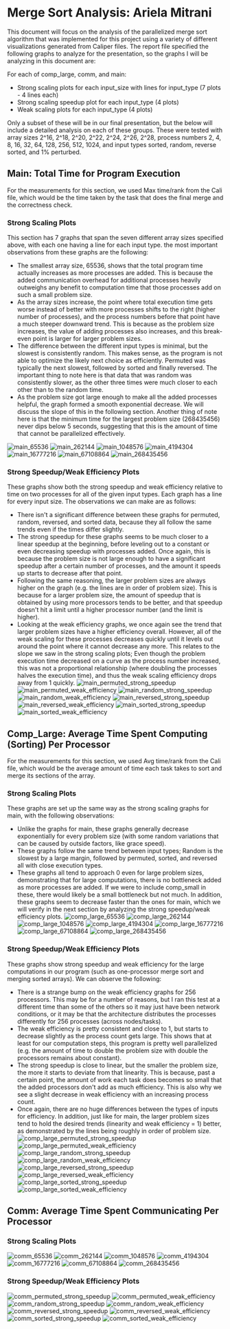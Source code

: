 # Merge Sort Analysis: Ariela Mitrani
This document will focus on the analysis of the parallelized merge sort algorithm that was implemented for this project using a variety of different visualizations generated from Caliper files. The report file specified the following graphs to analyze for the presentation, so the graphs I will be analyzing in this document are:

For each of comp_large, comm, and main:
- Strong scaling plots for each input_size with lines for input_type (7 plots - 4 lines each)
- Strong scaling speedup plot for each input_type (4 plots)
- Weak scaling plots for each input_type (4 plots)

Only a subset of these will be in our final presentation, but the below will include a detailed analysis on each of these groups. These were tested with array sizes 2^16, 2^18, 2^20, 2^22, 2^24, 2^26, 2^28, process numbers 2, 4, 8, 16, 32, 64, 128, 256, 512, 1024, and input types sorted, random, reverse sorted, and 1% perturbed.

## Main: Total Time for Program Execution
For the measurements for this section, we used Max time/rank from the Cali file, which would be the time taken by the task that does the final merge and the correctness check.

### Strong Scaling Plots
This section has 7 graphs that span the seven different array sizes specified above, with each one having a line for each input type. the most important observations from these graphs are the following:

- The smallest array size, 65536, shows that the total program time actually increases as more processes are added. This is because the added communication overhead for additional processes heavily outweighs any benefit to computation time that those processes add on such a small problem size.
- As the array sizes increase, the point where total execution time gets worse instead of better with more processes shifts to the right (higher number of processes), and the process numbers before that point have a much steeper downward trend. This is because as the problem size increases, the value of adding processes also increases, and this break-even point is larger for larger problem sizes.
- The difference between the different input types is minimal, but the slowest is consistently random. This makes sense, as the program is not able to optimize the likely next choice as efficiently. Permuted was typically the next slowest, followed by sorted and finally reversed. The important thing to note here is that data that was random was consistently slower, as the other three times were much closer to each other than to the random time.
- As the problem size got large enough to make all the added processes helpful, the graph formed a smooth exponential decrease. We will discuss the slope of this in the following section. Another thing of note here is that the minimum time for the largest problem size (268435456) never dips below 5 seconds, suggesting that this is the amount of time that cannot be parallelized effectively.

![main_65536](/MergeSortGraphs/main_65536.png)
![main_262144](/MergeSortGraphs/main_262144.png)
![main_1048576](/MergeSortGraphs/main_1048576.png)
![main_4194304](/MergeSortGraphs/main_4194304.png)
![main_16777216](/MergeSortGraphs/main_16777216.png)
![main_67108864](/MergeSortGraphs/main_67108864.png)
![main_268435456](/MergeSortGraphs/main_268435456.png)

### Strong Speedup/Weak Efficiency Plots
These graphs show both the strong speedup and weak efficiency relative to time on two processes for all of the given input types. Each graph has a line for every input size. The observations we can make are as follows:

- There isn't a significant difference between these graphs for permuted, random, reversed, and sorted data, because they all follow the same trends even if the times differ slightly.
- The strong speedup for these graphs seems to be much closer to a linear speedup at the beginning, before leveling out to a constant or even decreasing speedup with processes added. Once again, this is because the problem size is not large enough to have a significant speedup after a certain number of processes, and the amount it speeds up starts to decrease after that point.
- Following the same reasoning, the larger problem sizes are always higher on the graph (e.g. the lines are in order of problem size). This is because for a larger problem size, the amount of speedup that is obtained by using more processors tends to be better, and that speedup doesn't hit a limit until a higher processor number (and the limit is higher).
- Looking at the weak efficiency graphs, we once again see the trend that larger problem sizes have a higher efficiency overall. However, all of the weak scaling for these processes decreases quickly until it levels out around the point where it cannot decrease any more. This relates to the slope we saw in the strong scaling plots; Even though the problem execution time decreased on a curve as the process number increased, this was not a proportional relationship (where doubling the processes halves the execution time), and thus the weak scaling efficiency drops away from 1 quickly.
![main_permuted_strong_speedup](/MergeSortGraphs/main_permuted_strong_speedup.png)
![main_permuted_weak_efficiency](/MergeSortGraphs/main_permuted_weak_efficiency.png)
![main_random_strong_speedup](/MergeSortGraphs/main_random_strong_speedup.png)
![main_random_weak_efficiency](/MergeSortGraphs/main_random_weak_efficiency.png)
![main_reversed_strong_speedup](/MergeSortGraphs/main_reversed_strong_speedup.png)
![main_reversed_weak_efficiency](/MergeSortGraphs/main_reversed_weak_efficiency.png)
![main_sorted_strong_speedup](/MergeSortGraphs/main_sorted_strong_speedup.png)
![main_sorted_weak_efficiency](/MergeSortGraphs/main_sorted_weak_efficiency.png)

## Comp_Large: Average Time Spent Computing (Sorting) Per Processor
For the measurements for this section, we used Avg time/rank from the Cali file, which would be the average amount of time each task takes to sort and merge its sections of the array.

### Strong Scaling Plots
These graphs are set up the same way as the strong scaling graphs for main, with the following observations:

- Unlike the graphs for main, these graphs generally decrease exponentially for every problem size (with some random variations that can be caused by outside factors, like grace speed).
- These graphs follow the same trend between input types; Random is the slowest by a large margin, followed by permuted, sorted, and reversed all with close execution types.
- These graphs all tend to approach 0 even for large problem sizes, demonstrating that for large computations, there is no bottleneck added as more processes are added. If we were to include comp_small in these, there would likely be a small bottleneck but not much. In addition, these graphs seem to decrease faster than the ones for main, which we will verify in the next section by analyzing the strong speedup/weak efficiency plots.
![comp_large_65536](/MergeSortGraphs/comp_large_65536.png)
![comp_large_262144](/MergeSortGraphs/comp_large_262144.png)
![comp_large_1048576](/MergeSortGraphs/comp_large_1048576.png)
![comp_large_4194304](/MergeSortGraphs/comp_large_4194304.png)
![comp_large_16777216](/MergeSortGraphs/comp_large_16777216.png)
![comp_large_67108864](/MergeSortGraphs/comp_large_67108864.png)
![comp_large_268435456](/MergeSortGraphs/comp_large_268435456.png)

### Strong Speedup/Weak Efficiency Plots
These graphs show strong speedup and weak efficiency for the large computations in our program (such as one-processor merge sort and merging sorted arrays). We can observe the following:

- There is a strange bump on the weak efficiency graphs for 256 processors. This may be for a number of reasons, but I ran this test at a different time than some of the others so it may just have been network conditions, or it may be that the architecture distributes the processes differently for 256 processes (across nodes/tasks).
- The weak efficiency is pretty consistent and close to 1, but starts to decrease slightly as the process count gets large. This shows that at least for our computation steps, this program is pretty well parallelized (e.g. the amount of time to double the problem size with double the processors remains about constant).
- The strong speedup is close to linear, but the smaller the problem size, the more it starts to deviate from that linearity. This is  because, past a certain point, the amount of work each task does becomes so small that the added processors don't add as much efficiency. This is also why we see a slight decrease in weak efficiency with an increasing process count.
- Once again, there are no huge differences between the types of inputs for efficiency. In addition, just like for main, the larger problem sizes tend to hold the desired trends (linearity and weak efficiency = 1) better, as demonstrated by the lines being roughly in order of problem size.
![comp_large_permuted_strong_speedup](/MergeSortGraphs/comp_large_permuted_strong_speedup.png)
![comp_large_permuted_weak_efficiency](/MergeSortGraphs/comp_large_permuted_weak_efficiency.png)
![comp_large_random_strong_speedup](/MergeSortGraphs/comp_large_random_strong_speedup.png)
![comp_large_random_weak_efficiency](/MergeSortGraphs/comp_large_random_weak_efficiency.png)
![comp_large_reversed_strong_speedup](/MergeSortGraphs/comp_large_reversed_strong_speedup.png)
![comp_large_reversed_weak_efficiency](/MergeSortGraphs/comp_large_reversed_weak_efficiency.png)
![comp_large_sorted_strong_speedup](/MergeSortGraphs/comp_large_sorted_strong_speedup.png)
![comp_large_sorted_weak_efficiency](/MergeSortGraphs/comp_large_sorted_weak_efficiency.png)


## Comm: Average Time Spent Communicating Per Processor
### Strong Scaling Plots
![comm_65536](/MergeSortGraphs/comm_65536.png)
![comm_262144](/MergeSortGraphs/comm_262144.png)
![comm_1048576](/MergeSortGraphs/comm_1048576.png)
![comm_4194304](/MergeSortGraphs/comm_4194304.png)
![comm_16777216](/MergeSortGraphs/comm_16777216.png)
![comm_67108864](/MergeSortGraphs/comm_67108864.png)
![comm_268435456](/MergeSortGraphs/comm_268435456.png)
### Strong Speedup/Weak Efficiency Plots
![comm_permuted_strong_speedup](/MergeSortGraphs/comm_permuted_strong_speedup.png)
![comm_permuted_weak_efficiency](/MergeSortGraphs/comm_permuted_weak_efficiency.png)
![comm_random_strong_speedup](/MergeSortGraphs/comm_random_strong_speedup.png)
![comm_random_weak_efficiency](/MergeSortGraphs/comm_random_weak_efficiency.png)
![comm_reversed_strong_speedup](/MergeSortGraphs/comm_reversed_strong_speedup.png)
![comm_reversed_weak_efficiency](/MergeSortGraphs/comm_reversed_weak_efficiency.png)
![comm_sorted_strong_speedup](/MergeSortGraphs/comm_sorted_strong_speedup.png)
![comm_sorted_weak_efficiency](/MergeSortGraphs/comm_sorted_weak_efficiency.png)

